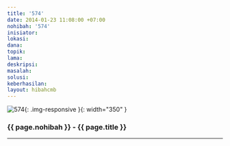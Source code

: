 ```yaml
---
title: '574'
date: 2014-01-23 11:08:00 +07:00
nohibah: '574'
inisiator: 
lokasi: 
dana: 
topik: 
lama: 
deskripsi: 
masalah: 
solusi: 
keberhasilan: 
layout: hibahcmb
---
```


![574](/static/img/hibahcmb/574.png){: .img-responsive }{: width="350" }

### {{ page.nohibah }} - {{ page.title }}

---
